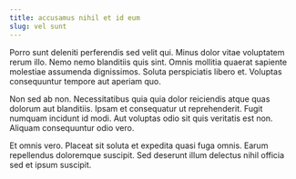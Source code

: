 ```yaml
---
title: accusamus nihil et id eum
slug: vel sunt
---
```


Porro sunt deleniti perferendis sed velit qui. Minus dolor vitae voluptatem rerum illo. Nemo nemo blanditiis quis sint. Omnis mollitia quaerat sapiente molestiae assumenda dignissimos. Soluta perspiciatis libero et. Voluptas consequuntur tempore aut aperiam quo.

Non sed ab non. Necessitatibus quia quia dolor reiciendis atque quas dolorum aut blanditiis. Ipsam et consequatur ut reprehenderit. Fugit numquam incidunt id modi. Aut voluptas odio sit quis veritatis est non. Aliquam consequuntur odio vero.

Et omnis vero. Placeat sit soluta et expedita quasi fuga omnis. Earum repellendus doloremque suscipit. Sed deserunt illum delectus nihil officia sed et ipsum suscipit.
